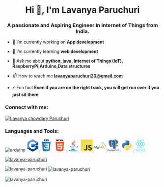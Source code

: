 <h1 align="center">Hi 👋, I'm Lavanya Paruchuri</h1>
<h3 align="center">A passionate and Aspiring Engineer in Internet of Things from India.</h3>


- 🔭 I’m currently working on **App development**

- 🌱 I’m currently learning **web development**

- 💬 Ask me about **python, java, Internet of Things (IoT), RaspberryPi,Arduino,Data structures**

- 📫 How to reach me **lavanyaparuchuri20@gmail.com**

- ⚡ Fun fact **Even if you are on the right track, you will get run over if you just sit there**

<h3 align="left">Connect with me:</h3>
<p align="left">
<a href="https://www.linkedin.com/in/lavanya-chowdary-paruchuri-93a82b258/" target="blank"><img align="center" src="https://raw.githubusercontent.com/rahuldkjain/github-profile-readme-generator/master/src/images/icons/Social/linked-in-alt.svg" alt="Lavanya chowdary Paruchuri" height="30" width="40" /></a>
</p>

<h3 align="left">Languages and Tools:</h3>
<p align="left"> <a href="https://www.arduino.cc/" target="_blank" rel="noreferrer"> <img src="https://cdn.worldvectorlogo.com/logos/arduino-1.svg" alt="arduino" width="40" height="40"/> </a> <a href="https://www.w3schools.com/cpp/" target="_blank" rel="noreferrer"> <img src="https://raw.githubusercontent.com/devicons/devicon/master/icons/cplusplus/cplusplus-original.svg" alt="cplusplus" width="40" height="40"/> </a> <a href="https://www.w3schools.com/css/" target="_blank" rel="noreferrer"> <img src="https://raw.githubusercontent.com/devicons/devicon/master/icons/css3/css3-original-wordmark.svg" alt="css3" width="40" height="40"/> </a> <a href="https://www.w3.org/html/" target="_blank" rel="noreferrer"> <img src="https://raw.githubusercontent.com/devicons/devicon/master/icons/html5/html5-original-wordmark.svg" alt="html5" width="40" height="40"/> </a> <a href="https://www.java.com" target="_blank" rel="noreferrer"> <img src="https://raw.githubusercontent.com/devicons/devicon/master/icons/java/java-original.svg" alt="java" width="40" height="40"/> </a> <a href="https://developer.mozilla.org/en-US/docs/Web/JavaScript" target="_blank" rel="noreferrer"> <img src="https://raw.githubusercontent.com/devicons/devicon/master/icons/javascript/javascript-original.svg" alt="javascript" width="40" height="40"/> </a> <a href="https://www.mysql.com/" target="_blank" rel="noreferrer"> <img src="https://raw.githubusercontent.com/devicons/devicon/master/icons/mysql/mysql-original-wordmark.svg" alt="mysql" width="40" height="40"/> </a> <a href="https://www.postgresql.org" target="_blank" rel="noreferrer"> <img src="https://raw.githubusercontent.com/devicons/devicon/master/icons/postgresql/postgresql-original-wordmark.svg" alt="postgresql" width="40" height="40"/> </a> <a href="https://www.python.org" target="_blank" rel="noreferrer"> <img src="https://raw.githubusercontent.com/devicons/devicon/master/icons/python/python-original.svg" alt="python" width="40" height="40"/> </a> <a href="https://reactjs.org/" target="_blank" rel="noreferrer"> <img src="https://raw.githubusercontent.com/devicons/devicon/master/icons/react/react-original-wordmark.svg" alt="react" width="40" height="40"/> </a> </p>

<p align="left"> <a href="https://github.com/ryo-ma/github-profile-trophy"><img src="https://github-profile-trophy.vercel.app/?username=lavanya-paruchuri" alt="lavanya-paruchuri" /></a> </p>

<p><img align="left" src="https://github-readme-stats.vercel.app/api/top-langs?username=lavanya-paruchuri&show_icons=true&locale=en&layout=compact" alt="lavanya-paruchuri" /></p>

<p>&nbsp;<img align="center" src="https://github-readme-stats.vercel.app/api?username=lavanya-paruchuri&show_icons=true&locale=en" alt="lavanya-paruchuri" /></p>

<p><img align="center" src="https://github-readme-streak-stats.herokuapp.com/?user=lavanya-paruchuri&" alt="lavanya-paruchuri" /></p>
